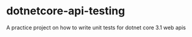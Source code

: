 # dotnetcore-api-testing
A practice project on how to write unit tests for dotnet core 3.1 web apis
